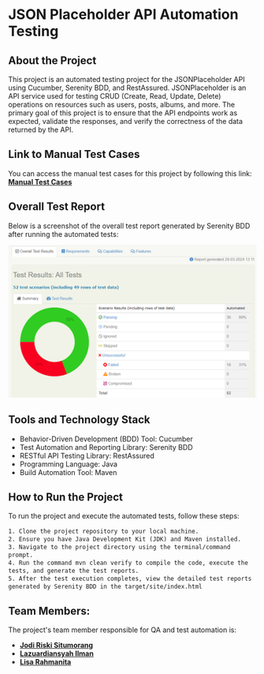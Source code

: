 # JSON Placeholder API Automation Testing

## About the Project
This project is an automated testing project for the JSONPlaceholder API using Cucumber, Serenity BDD, and RestAssured. JSONPlaceholder is an API service used for testing CRUD (Create, Read, Update, Delete) operations on resources such as users, posts, albums, and more. The primary goal of this project is to ensure that the API endpoints work as expected, validate the responses, and verify the correctness of the data returned by the API.

## Link to Manual Test Cases
You can access the manual test cases for this project by following this link: [**Manual Test Cases**](https://docs.google.com/spreadsheets/d/1IRwEeBOZbg5ML3KishMaKVXGGis3gJ4BQvmoaxtBEW0/edit?usp=sharing)

## Overall Test Report 
Below is a screenshot of the overall test report generated by Serenity BDD after running the automated tests:

![alt text](https://github.com/lisarahmanita/Alta-JSONPlaceholder-QE14_Team4/blob/master/src/docs/OveralTestReport.png?raw=true)

## Tools and Technology Stack
* Behavior-Driven Development (BDD) Tool: Cucumber
* Test Automation and Reporting Library: Serenity BDD
* RESTful API Testing Library: RestAssured
* Programming Language: Java
* Build Automation Tool: Maven

## How to Run the Project
To run the project and execute the automated tests, follow these steps:

    1. Clone the project repository to your local machine.
    2. Ensure you have Java Development Kit (JDK) and Maven installed.
    3. Navigate to the project directory using the terminal/command prompt.
    4. Run the command mvn clean verify to compile the code, execute the tests, and generate the test reports.
    5. After the test execution completes, view the detailed test reports generated by Serenity BDD in the target/site/index.html

## Team Members:
The project's team member responsible for QA and test automation is:
* [**Jodi Riski Situmorang**](https://www.linkedin.com/in/jodi-riski-situmorang-b709b0199/)
* [**Lazuardiansyah Ilman**](https://www.instagram.com/lazuardiansyah?igsh=OGQ5ZDc2ODk2ZA%3D%3D&utm_source=qr)
* [**Lisa Rahmanita**](https://www.linkedin.com/in/lisarahmanita)
